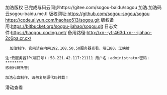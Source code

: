 加浩版权
已完成与码云同步https://gitee.com/sogou-baidu/sogou
加浩.加浩码云sogou-baidu.me.tl
版权网址:https://github.com/sogou-sogou/sogou
https://code.aliyun.com/haohao513/sogou.git
版权备用:https://bitbucket.org/sogou-jiahao/sogou.git
日志文件:https://haogou.coding.net/
备用路径:http://xn--yfr463d.xn---jiahao-2c6pa.cr.cx/   
       
       
      加浩制作，官网请在内网192.168.50.50服务器查看，端口80，无映射
                                                                                             注:云服务器IP(端口号)：58.221.42.117:21111 用户名：administrator密码：********                                                                                                                                                                                                                                                                                                              感谢代码托管|
                                                                                                                                    加浩心血制作，请勿复制源代码转载！                                                                                                                                                         
                                                                                                                                                                                                                                                                                             
滑动查看
